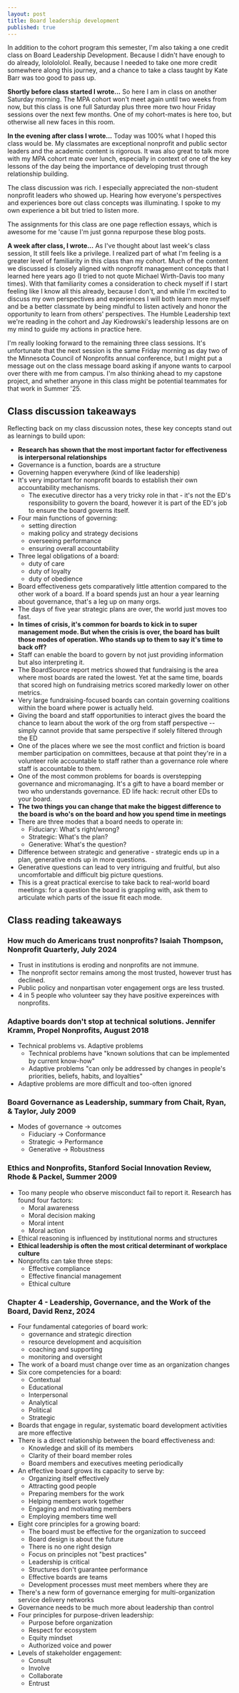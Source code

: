 ```yaml
---
layout: post
title: Board leadership development
published: true
---
```


In addition to the cohort program this semester, I'm also taking a one credit class on Board Leadership Development. Because I didn't have enough to do already, lololololol. Really, because I needed to take one more credit somewhere along this journey, and a chance to take a class taught by Kate Barr was too good to pass up.

<b>Shortly before class started I wrote...</b> So here I am in class on another Saturday morning. The MPA cohort won't meet again until two weeks from now, but this class is one full Saturday plus three more two hour Friday sessions over the next few months. One of my cohort-mates is here too, but otherwise all new faces in this room.

<b>In the evening after class I wrote...</b> Today was 100% what I hoped this class would be. My classmates are exceptional nonprofit and public sector leaders and the academic content is rigorous. It was also great to talk more with my MPA cohort mate over lunch, especially in context of one of the key lessons of the day being the importance of developing trust through relationship building.

The class discussion was rich. I especially appreciated the non-student nonprofit leaders who showed up. Hearing how everyone's perspectives and experiences bore out class concepts was illuminating. I spoke to my own experience a bit but tried to listen more.

The assignments for this class are one page reflection essays, which is awesome for me 'cause I'm just gonna repurpose these blog posts.

<b>A week after class, I wrote...</b> As I've thought about last week's class session, It still feels like a privilege. I realized part of what I'm feeling is a greater level of familiarity in this class than my cohort. Much of the content we discussed is closely aligned with nonprofit management concepts that I learned here years ago (I tried to not quote Michael Wirth-Davis too many times). With that familiarity comes a consideration to check myself if I start feeling like I know all this already, because I don't, and while I'm excited to discuss my own perspectives and experiences I will both learn more myself and be a better classmate by being mindful to listen actively and honor the opportunity to learn from others' perspectives. The Humble Leadership text we're reading in the cohort and Jay Kiedrowski's leadership lessons are on my mind to guide my actions in practice here.

I'm really looking forward to the remaining three class sessions. It's unfortunate that the next session is the same Friday morning as day two of the Minnesota Council of Nonprofits annual conference, but I might put a message out on the class message board asking if anyone wants to carpool over there with me from campus. I'm also thinking ahead to my capstone project, and whether anyone in this class might be potential teammates for that work in Summer '25.

## Class discussion takeaways

Reflecting back on my class discussion notes, these key concepts stand out as learnings to build upon:
* __Research has shown that the most important factor for effectiveness is interpersonal relationships__
* Governance is a function, boards are a structure
* Governing happen everywhere (kind of like leadership)
* It's very important for nonprofit boards to establish their own accountability mechanisms.
    * The executive director has a very tricky role in that - it's not the ED's responsibility to govern the board, however it is part of the ED's job to ensure the board governs itself.
* Four main functions of governing:
    * setting direction
    * making policy and strategy decisions
    * overseeing performance
    * ensuring overall accountability
* Three legal obligations of a board:
    * duty of care
    * duty of loyalty
    * duty of obedience
* Board effectiveness gets comparatively little attention compared to the other work of a board. If a board spends just an hour a year learning about governance, that's a leg up on many orgs.
* The days of five year strategic plans are over, the world just moves too fast.
* __In times of crisis, it's common for boards to kick in to super management mode. But when the crisis is over, the board has built those modes of operation. Who stands up to them to say it's time to back off?__
* Staff can enable the board to govern by not just providing information but also interpreting it.
* The BoardSource report metrics showed that fundraising is the area where most boards are rated the lowest. Yet at the same time, boards that scored high on fundraising metrics scored markedly lower on other metrics.
* Very large fundraising-focused boards can contain governing coalitions within the board where power is actually held.
* Giving the board and staff opportunities to interact gives the board the chance to learn about the work of the org from staff perspective -- simply cannot provide that same perspective if solely filtered through the ED
* One of the places where we see the most conflict and friction is board member participation on committees, because at that point they're in a volunteer role accountable to staff rather than a governance role where staff is accountable to them.
* One of the most common problems for boards is overstepping governance and micromanaging. It's a gift to have a board member or two who understands governance. ED life hack: recruit other EDs to your board.
* __The two things you can change that make the biggest difference to the board is who's on the board and how you spend time in meetings__
* There are three modes that a board needs to operate in:
    * Fiduciary: What's right/wrong?
    * Strategic: What's the plan?
    * Generative: What's the question?
* Difference between strategic and generative - strategic ends up in a plan, generative ends up in more questions. 
* Generative questions can lead to very intriguing and fruitful, but also uncomfortable and difficult big picture questions.
* This is a great practical exercise to take back to real-world board meetings: for a question the board is grappling with, ask them to articulate which parts of the issue fit each mode.

## Class reading takeaways

### How much do Americans trust nonprofits? Isaiah Thompson, Nonprofit Quarterly, July 2024

* Trust in institutions is eroding and nonprofits are not immune.
* The nonprofit sector remains among the most trusted, however trust has declined.
* Public policy and nonpartisan voter engagement orgs are less trusted.
* 4 in 5 people who volunteer say they have positive expereinces with nonprofits. 

### Adaptive boards don't stop at technical solutions. Jennifer Kramm, Propel Nonprofits, August 2018

* Technical problems vs. Adaptive problems
    * Technical problems have "known solutions that can be implemented by current know-how"
    * Adaptive problems "can only be addressed by changes in people's priorities, beliefs, habits, and loyalties"
* Adaptive problems are more difficult and too-often ignored

### Board Governance as Leadership, summary from Chait, Ryan, & Taylor, July 2009

* Modes of governance -> outcomes
    * Fiduciary -> Conformance
    * Strategic -> Performance
    * Generative -> Robustness

### Ethics and Nonprofits, Stanford Social Innovation Review, Rhode & Packel, Summer 2009

* Too many people who observe misconduct fail to report it. Research has found four factors:
    * Moral awareness
    * Moral decision making
    * Moral intent
    * Moral action
* Ethical reasoning is influenced by institutional norms and structures
* __Ethical leadership is often the most critical determinant of workplace culture__
* Nonprofits can take three steps:
    * Effective compliance
    * Effective financial management
    * Ethical culture

### Chapter 4 - Leadership, Governance, and the Work of the Board, David Renz, 2024

* Four fundamental categories of board work:
    * governance and strategic direction
    * resource development and acquisition
    * coaching and supporting
    * monitoring and oversight
* The work of a board must change over time as an organization changes
* Six core competencies for a board:
    * Contextual
    * Educational
    * Interpersonal
    * Analytical
    * Political
    * Strategic
* Boards that engage in regular, systematic board development activities are more effective
* There is a direct relationship between the board effectiveness and:
    * Knowledge and skill of its members
    * Clarity of their board member roles
    * Board members and executives meeting periodically
* An effective board grows its capacity to serve by:
    * Organizing itself effectively
    * Attracting good people
    * Preparing members for the work
    * Helping members work together
    * Engaging and motivating members
    * Employing members time well
* Eight core principles for a growing board:
    * The board must be effective for the organization to succeed
    * Board design is about the future
    * There is no one right design
    * Focus on principles not "best practices"
    * Leadership is critical
    * Structures don't guarantee performance
    * Effective boards are teams
    * Development processes must meet members where they are
* There's a new form of governance emerging for multi-organization service delivery networks
* Governance needs to be much more about leadership than control
* Four principles for purpose-driven leadership:
    * Purpose before organization
    * Respect for ecosystem
    * Equity mindset
    * Authorized voice and power
* Levels of stakeholder engagement:
    * Consult
    * Involve
    * Collaborate
    * Entrust